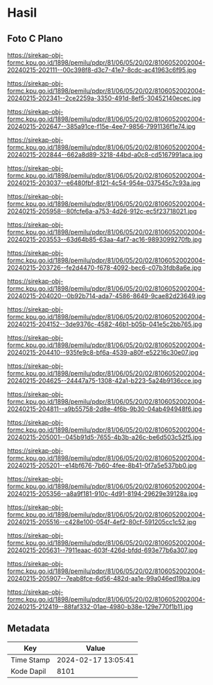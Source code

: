 # Hasil

## Foto C Plano

https://sirekap-obj-formc.kpu.go.id/1898/pemilu/pdpr/81/06/05/20/02/8106052002004-20240215-202111--00c398f8-d3c7-41e7-8cdc-ac41963c6f95.jpg

https://sirekap-obj-formc.kpu.go.id/1898/pemilu/pdpr/81/06/05/20/02/8106052002004-20240215-202341--2ce2259a-3350-491d-8ef5-30452140ecec.jpg

https://sirekap-obj-formc.kpu.go.id/1898/pemilu/pdpr/81/06/05/20/02/8106052002004-20240215-202647--385a91ce-f15e-4ee7-9856-7991136f1e74.jpg

https://sirekap-obj-formc.kpu.go.id/1898/pemilu/pdpr/81/06/05/20/02/8106052002004-20240215-202844--662a8d89-3218-44bd-a0c8-cd5167991aca.jpg

https://sirekap-obj-formc.kpu.go.id/1898/pemilu/pdpr/81/06/05/20/02/8106052002004-20240215-203037--e6480fbf-8121-4c54-954e-037545c7c93a.jpg

https://sirekap-obj-formc.kpu.go.id/1898/pemilu/pdpr/81/06/05/20/02/8106052002004-20240215-205958--80fcfe6a-a753-4d26-912c-ec5f23718021.jpg

https://sirekap-obj-formc.kpu.go.id/1898/pemilu/pdpr/81/06/05/20/02/8106052002004-20240215-203553--63d64b85-63aa-4af7-ac16-9893099270fb.jpg

https://sirekap-obj-formc.kpu.go.id/1898/pemilu/pdpr/81/06/05/20/02/8106052002004-20240215-203726--fe2d4470-f678-4092-bec6-c07b3fdb8a6e.jpg

https://sirekap-obj-formc.kpu.go.id/1898/pemilu/pdpr/81/06/05/20/02/8106052002004-20240215-204020--0b92b714-ada7-4586-8649-9cae82d23649.jpg

https://sirekap-obj-formc.kpu.go.id/1898/pemilu/pdpr/81/06/05/20/02/8106052002004-20240215-204152--3de9376c-4582-46b1-b05b-041e5c2bb765.jpg

https://sirekap-obj-formc.kpu.go.id/1898/pemilu/pdpr/81/06/05/20/02/8106052002004-20240215-204410--935fe9c8-bf6a-4539-a80f-e52216c30e07.jpg

https://sirekap-obj-formc.kpu.go.id/1898/pemilu/pdpr/81/06/05/20/02/8106052002004-20240215-204625--24447a75-1308-42a1-b223-5a24b9136cce.jpg

https://sirekap-obj-formc.kpu.go.id/1898/pemilu/pdpr/81/06/05/20/02/8106052002004-20240215-204811--a9b55758-2d8e-4f6b-9b30-04ab494948f6.jpg

https://sirekap-obj-formc.kpu.go.id/1898/pemilu/pdpr/81/06/05/20/02/8106052002004-20240215-205001--045b91d5-7655-4b3b-a26c-be6d503c52f5.jpg

https://sirekap-obj-formc.kpu.go.id/1898/pemilu/pdpr/81/06/05/20/02/8106052002004-20240215-205201--e14bf676-7b60-4fee-8b41-0f7a5e537bb0.jpg

https://sirekap-obj-formc.kpu.go.id/1898/pemilu/pdpr/81/06/05/20/02/8106052002004-20240215-205356--a8a9f181-910c-4d91-8194-29629e39128a.jpg

https://sirekap-obj-formc.kpu.go.id/1898/pemilu/pdpr/81/06/05/20/02/8106052002004-20240215-205516--c428e100-054f-4ef2-80cf-591205cc1c52.jpg

https://sirekap-obj-formc.kpu.go.id/1898/pemilu/pdpr/81/06/05/20/02/8106052002004-20240215-205631--7911eaac-603f-426d-bfdd-693e77b6a307.jpg

https://sirekap-obj-formc.kpu.go.id/1898/pemilu/pdpr/81/06/05/20/02/8106052002004-20240215-205907--7eab8fce-6d56-482d-aa1e-99a046ed19ba.jpg

https://sirekap-obj-formc.kpu.go.id/1898/pemilu/pdpr/81/06/05/20/02/8106052002004-20240215-212419--88faf332-01ae-4980-b38e-129e770f1b11.jpg


## Metadata

| Key        | Value               |
| ---------- | ------------------- |
| Time Stamp | 2024-02-17 13:05:41 |
| Kode Dapil | 8101                |




